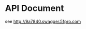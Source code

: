 API Document
============

see <a href= "http://9a7840.swagger.5fpro.com" target="_blank">http://9a7840.swagger.5fpro.com</a>